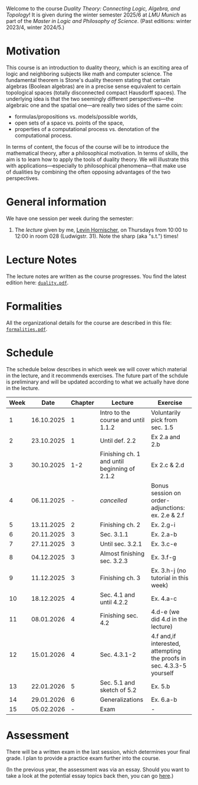 Welcome to the course _Duality Theory: Connecting Logic, Algebra, and Topology_! It is given during the winter semester 2025/6 at _LMU Munich_ as part of the _Master in Logic and Philosophy of Science_. (Past editions: winter 2023/4, winter 2024/5.)


# Motivation 

This course is an introduction to duality theory, which is an exciting area of logic and neighboring subjects like math and computer science. The fundamental theorem is Stone's duality theorem stating that certain algebras (Boolean algebras) are in a precise sense equivalent to certain topological spaces (totally disconnected compact Hausdorff spaces). The underlying idea is that the two seemingly different perspectives—the algebraic one and the spatial one—are really two sides of the same coin:

* formulas/propositions vs. models/possible worlds,
* open sets of a space vs. points of the space,
* properties of a computational process vs. denotation of the computational process.

In terms of content, the focus of the course will be to introduce the mathematical theory, after a philosophical motivation. In terms of skills, the aim is to learn how to apply the tools of duality theory. We will illustrate this with applications—especially to philosophical phenomena—that make use of dualities by combining the often opposing advantages of the two perspectives.


# General information

We have one session per week during the semester:

1. The _lecture_ given by me, [Levin Hornischer](https://www.mcmp.philosophie.uni-muenchen.de/people/faculty/hornischer_levin/index.html), on Thursdays from 10:00 to 12:00 in room 028 (Ludwigstr. 31). Note the sharp (aka "s.t.") times!

# Lecture Notes

The lecture notes are written as the course progresses. You find the latest edition here: [`duality.pdf`](duality.pdf).


# Formalities

All the organizational details for the course are described in this file: [`formalities.pdf`](formalities.pdf).


# Schedule

The schedule below describes in which week we will cover which material in the lecture, and it recommends exercises. The future part of the schdule is preliminary and will be updated according to what we actually have done in the lecture.

     
Week | Date       | Chapter | Lecture | Exercise 
---  | ---        | ---     | ---     | --- 
 1   | 16.10.2025 | 1   | Intro to the course and until 1.1.2 | Voluntarily pick from sec. 1.5
 2   | 23.10.2025 | 1   | Until def. 2.2 | Ex 2.a and 2.b
 3   | 30.10.2025 | 1-2 | Finishing ch. 1 and until beginning of 2.1.2 | Ex 2.c & 2.d 
 4   | 06.11.2025 | -   | _cancelled_ | Bonus session on order-adjunctions: ex. 2.e & 2.f
 5   | 13.11.2025 | 2   | Finishing ch. 2 | Ex. 2.g-i
 6   | 20.11.2025 | 3   | Sec. 3.1.1 | Ex. 2.a-b
 7   | 27.11.2025 | 3   | Until sec. 3.2.1 | Ex. 3.c-e
 8   | 04.12.2025 | 3   | Almost finishing sec. 3.2.3 | Ex. 3.f-g
 9   | 11.12.2025 | 3   | Finishing ch. 3 | Ex. 3.h-j (no tutorial in this week)
10   | 18.12.2025 | 4   | Sec. 4.1 and  until 4.2.2 | Ex. 4.a-c
11   | 08.01.2026 | 4   | Finishing sec. 4.2 | 4.d-e (we did 4.d in the lecture)
12   | 15.01.2026 | 4   | Sec. 4.3.1-2 | 4.f and,if interested, attempting the proofs in sec. 4.3.3-5 yourself
13   | 22.01.2026 | 5   | Sec. 5.1 and sketch of 5.2 | Ex. 5.b
14   | 29.01.2026 | 6   | Generalizations | Ex. 6.a-b
15   | 05.02.2026 | -   | Exam | -
               

# Assessment

There will be a written exam in the last session, which determines your final grade. I plan to provide a practice exam further into the course.

(In the previous year, the assessment was via an essay. Should you want to take a look at the potential essay topics back then, you can go [here](topics.md).)
